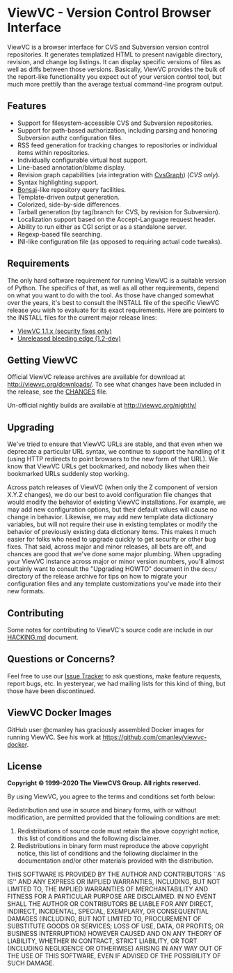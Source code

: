 # ViewVC - Version Control Browser Interface

ViewVC is a browser interface for CVS and Subversion version control repositories. It generates templatized HTML to present navigable directory, revision, and change log listings. It can display specific versions of files as well as diffs between those versions. Basically, ViewVC provides the bulk of the report-like functionality you expect out of your version control tool, but much more prettily than the average textual command-line program output.

## Features

*   Support for filesystem-accessible CVS and Subversion repositories.
*   Support for path-based authorization, including parsing and honoring Subversion authz configuration files.
*   RSS feed generation for tracking changes to repositories or individual items within repositories.
*   Individually configurable virtual host support.
*   Line-based annotation/blame display.
*   Revision graph capabilities (via integration with [CvsGraph](http://www.akhphd.au.dk/~bertho/cvsgraph/)) (_CVS only_).
*   Syntax highlighting support.
*   [Bonsai](http://www.mozilla.org/projects/bonsai/)-like repository query facilities.
*   Template-driven output generation.
*   Colorized, side-by-side differences.
*   Tarball generation (by tag/branch for CVS, by revision for Subversion).
*   Localization support based on the Accept-Language request header.
*   Ability to run either as CGI script or as a standalone server.
*   Regexp-based file searching.
*   INI-like configuration file (as opposed to requiring actual code tweaks).

## Requirements

The only hard software requirement for running ViewVC is a suitable version of Python. The specifics of that, as well as all other requirements, depend on what you want to do with the tool. As those have changed somewhat over the years, it's best to consult the INSTALL file of the specific ViewVC release you wish to evaluate for its exact requirements. Here are pointers to the INSTALL files for the current major release lines:

*   [ViewVC 1.1.x (security fixes only)](https://raw.githubusercontent.com/viewvc/viewvc/1.1.x/INSTALL)
*   [Unreleased bleeding edge (1.2-dev)](https://raw.githubusercontent.com/viewvc/viewvc/master/INSTALL)

## Getting ViewVC

Official ViewVC release archives are available for download at http://viewvc.org/downloads/.  To see what changes have been included in the release, see the [CHANGES](https://raw.githubusercontent.com/viewvc/viewvc/master/CHANGES) file.

Un-official nightly builds are available at http://viewvc.org/nightly/

## Upgrading

We've tried to ensure that ViewVC URLs are stable, and that even when we deprecate a particular URL syntax, we continue to support the handling of it (using HTTP redirects to point browsers to the new form of that URL). We know that ViewVC URLs get bookmarked, and nobody likes when their bookmarked URLs suddenly stop working.

Across patch releases of ViewVC (when only the Z component of version X.Y.Z changes), we do our best to avoid configuration file changes that would modify the behavior of existing ViewVC installations.  For example, we may add new configuration options, but their default values will cause no change in behavior.  Likewise, we may add new template data dictionary variables, but will not require their use in existing templates or modify the behavior of previously existing data dictionary items.  This makes it much easier for folks who need to upgrade quickly to get security or other bug fixes. That said, across major and minor releases, all bets are off, and chances are good that we've done some major plumbing. When upgrading your ViewVC instance across major or minor version numbers, you'll almost certainly want to consult the "Upgrading HOWTO" document in the `docs/` directory of the release archive for tips on how to migrate your configuration files and any template customizations you've made into their new formats.

## Contributing

Some notes for contributing to ViewVC's source code are include in our [HACKING.md](./notes/HACKING.md) document.

## Questions or Concerns?

Feel free to use our [Issue Tracker](https://github.com/viewvc/viewvc/issues) to ask questions, make feature requests, report bugs, etc.  In yesteryear, we had mailing lists for this kind of thing, but those have been discontinued.

## ViewVC Docker Images

GitHub user @cmanley has graciously assembled Docker images for running ViewVC.  See his work at https://github.com/cmanley/viewvc-docker.

## License

**Copyright © 1999-2020 The ViewCVS Group. All rights reserved.**

By using ViewVC, you agree to the terms and conditions set forth below:

Redistribution and use in source and binary forms, with or without modification, are permitted provided that the following conditions are met:

1.  Redistributions of source code must retain the above copyright notice, this list of conditions and the following disclaimer.
2.  Redistributions in binary form must reproduce the above copyright notice, this list of conditions and the following disclaimer in the documentation and/or other materials provided with the distribution.

THIS SOFTWARE IS PROVIDED BY THE AUTHOR AND CONTRIBUTORS ``AS IS'' AND ANY EXPRESS OR IMPLIED WARRANTIES, INCLUDING, BUT NOT LIMITED TO, THE IMPLIED WARRANTIES OF MERCHANTABILITY AND FITNESS FOR A PARTICULAR PURPOSE ARE DISCLAIMED. IN NO EVENT SHALL THE AUTHOR OR CONTRIBUTORS BE LIABLE FOR ANY DIRECT, INDIRECT, INCIDENTAL, SPECIAL, EXEMPLARY, OR CONSEQUENTIAL DAMAGES (INCLUDING, BUT NOT LIMITED TO, PROCUREMENT OF SUBSTITUTE GOODS OR SERVICES; LOSS OF USE, DATA, OR PROFITS; OR BUSINESS INTERRUPTION) HOWEVER CAUSED AND ON ANY THEORY OF LIABILITY, WHETHER IN CONTRACT, STRICT LIABILITY, OR TORT (INCLUDING NEGLIGENCE OR OTHERWISE) ARISING IN ANY WAY OUT OF THE USE OF THIS SOFTWARE, EVEN IF ADVISED OF THE POSSIBILITY OF SUCH DAMAGE.